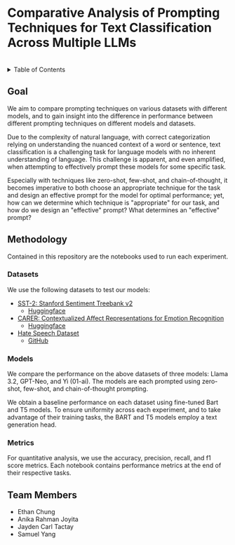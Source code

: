 # Comparative Analysis of Prompting Techniques for Text Classification Across Multiple LLMs

<br/>

<details>
  <summary>Table of Contents</summary>
  <ul>
    <li>
      <a href="#goal">Goal</a>
    </li>
    <li>
      <a href="#methodology">Methodology</a>
      <ul>
        <li><a href="#datasets">Datasets</a></li>
        <li><a href="#models">Models</a></li>
        <li><a href="#metrics">Metrics</a></li>
      </ul>
    </li>
    <li>
      <a href="#team-members">Team Members</a>
    </li>
  </ul>
</details>

<!--
## Table of Contents
- [Goal](#goal)
- [Methodology](#methodology)
- [Team Members](#team-members)
-->

## Goal
We aim to compare prompting techniques on various datasets with different models, and to gain insight into the difference in performance between different prompting techniques on different models and datasets.

Due to the complexity of natural language, with correct categorization relying on understanding the nuanced context of a word or sentence, text classification is a challenging task for language models with no inherent understanding of language. This challenge is apparent, and even amplified, when attempting to effectively prompt these models for some specific task.

Especially with techniques like zero-shot, few-shot, and chain-of-thought, it becomes imperative to both choose an appropriate technique for the task and design an effective prompt for the model for optimal performance; yet, how can we determine which technique is "appropriate" for our task, and how do we design an "effective" prompt? What determines an "effective" prompt?

## Methodology

Contained in this repository are the notebooks used to run each experiment.

### Datasets

We use the following datasets to test our models:

- [SST-2: Stanford Sentiment Treebank v2](https://aclanthology.org/D13-1170/)
  - [Huggingface](https://huggingface.co/datasets/stanfordnlp/sst2)
- [CARER: Contextualized Affect Representations for Emotion Recognition](https://aclanthology.org/D18-1404/)
  - [Huggingface](https://huggingface.co/datasets/dair-ai/emotion)
- [Hate Speech Dataset](https://aclanthology.org/W18-5102/)
  - [GitHub](https://github.com/Vicomtech/hate-speech-dataset)

### Models

We compare the performance on the above datasets of three models: Llama 3.2, GPT-Neo, and Yi (01-ai). The models are each prompted using zero-shot, few-shot, and chain-of-thought prompting.

We obtain a baseline performance on each dataset using fine-tuned Bart and T5 models. To ensure uniformity across each experiment, and to take advantage of their training tasks, the BART and T5 models employ a text generation head.

### Metrics

For quantitative analysis, we use the accuracy, precision, recall, and f1 score metrics. Each notebook contains performance metrics at the end of their respective tasks.

## Team Members

- Ethan Chung
- Anika Rahman Joyita
- Jayden Carl Tactay
- Samuel Yang
